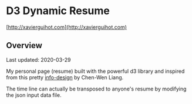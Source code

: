 
# D3 Dynamic Resume

[http://xavierguihot.com](http://xavierguihot.com)

## Overview

Last updated: 2020-03-29

My personal page (resume) built with the powerful d3 library and inspired from
this pretty [info-design](https://www.behance.net/gallery/7990211/Infographic-Design)
by Chen-Wen Liang.

The time line can actually be transposed to anyone's resume by modifying the
json input data file.
